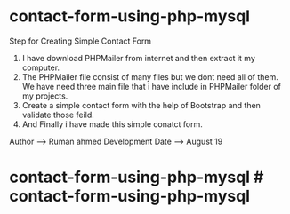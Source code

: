 # contact-form-using-php-mysql

Step for Creating Simple Contact Form 
1. I have download PHPMailer from internet and then extract it my computer.
2. The PHPMailer file consist of many files but we dont need all of them. We have need three main file that i have include in PHPMailer folder of my projects.
3. Create a simple contact form with the help of Bootstrap and then validate those feild.
4. And Finally i have made this simple conatct form.

Author --> Ruman ahmed 
Development Date --> August 19
# contact-form-using-php-mysql # contact-form-using-php-mysql